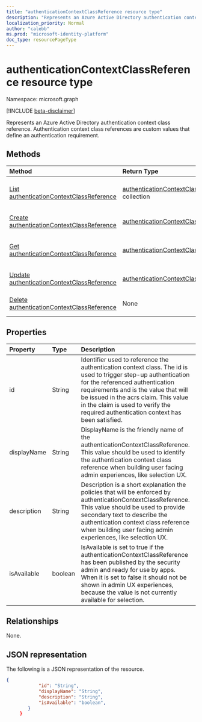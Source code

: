 ```yaml
---
title: "authenticationContextClassReference resource type"
description: "Represents an Azure Active Directory authentication context class reference. Authentication context class references are custom values that define an authentication requirement."
localization_priority: Normal
author: "calebb"
ms.prod: "microsoft-identity-platform"
doc_type: resourcePageType
---
```


# authenticationContextClassReference resource type

Namespace: microsoft.graph

[!INCLUDE [beta-disclaimer](../../includes/beta-disclaimer.md)]

Represents an Azure Active Directory authentication context class reference. Authentication context class references are custom values that define an authentication requirement.

## Methods

| Method       | Return Type | Description |
|:-------------|:------------|:------------|
| [List authenticationContextClassReference](../api/conditionalaccessroot-list-policies.md) | [authenticationContextClassReference](authenticationContextClassReference.md) collection | Get all of the conditionalAccessPolicies objects in the organization. |
| [Create authenticationContextClassReference](../api/conditionalaccessroot-post-policies.md) | [authenticationContextClassReference](authenticationContextClassReference.md) | Create a new conditionalAccessPolicy object. |
| [Get authenticationContextClassReference](../api/conditionalaccesspolicy-get.md) | [authenticationContextClassReference](authenticationContextClassReference.md) | Read properties and relationships of a conditionalAccessPolicy object. |
| [Update authenticationContextClassReference](../api/conditionalaccesspolicy-update.md) | [authenticationContextClassReference](authenticationContextClassReference.md) | Update a conditionalAccessPolicy object. |
| [Delete authenticationContextClassReference](../api/conditionalaccesspolicy-delete.md) | None | Delete a conditionalAccessPolicy object. |

## Properties

| Property     | Type        | Description |
|:-------------|:------------|:------------|
|id|String| Identifier used to reference the authentication context class. The id is used to trigger step-up authentication for the referenced authentication requirements and is the value that will be issued in the acrs claim. This value in the claim is used to verify the required authentication context has been satisfied. |
|displayName|String| DisplayName is the friendly name of the authenticationContextClassReference. This value should be used to identify the authentication context class reference when building user facing admin experiences, like selection UX. |
|description|String| Description is a short explanation the policies that will be enforced by authenticationContextClassReference. This value should be used to provide secondary text to describe the authentication context class reference when building user facing admin experiences, like selection UX.|
|isAvailable|boolean| IsAvailable is set to true if the authenticationContextClassReference has been published by the security admin and ready for use by apps. When it is set to false it should not be shown in admin UX experiences, because the value is not currently available for selection.|

## Relationships

None.

## JSON representation

The following is a JSON representation of the resource.

<!-- {
  "blockType": "resource",
  "optionalProperties": [
    "displayName",
    "description",
    "sessionControls",
    "grantControls"
  ],
  "@odata.type": "microsoft.graph.conditionalAccessPolicy",
  "baseType": "",
  "keyProperty": "id"
}-->

```json
{
            "id": "String",
            "displayName": "String",
            "description": "String",
            "isAvailable": "boolean",
        }
     }

```

<!-- uuid: 16cd6b66-4b1a-43a1-adaf-3a886856ed98
2019-02-04 14:57:30 UTC -->
<!-- {
  "type": "#page.annotation",
  "description": "conditionalAccessPolicy resource",
  "keywords": "",
  "section": "documentation",
  "tocPath": ""
}-->